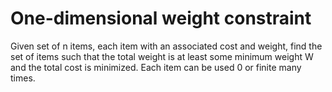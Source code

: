 # One-dimensional weight constraint
Given set of n items, each item with an associated cost and weight, find the set of items such that the total weight is at least some minimum weight W and the total cost is minimized. Each item can be used 0 or finite many times.